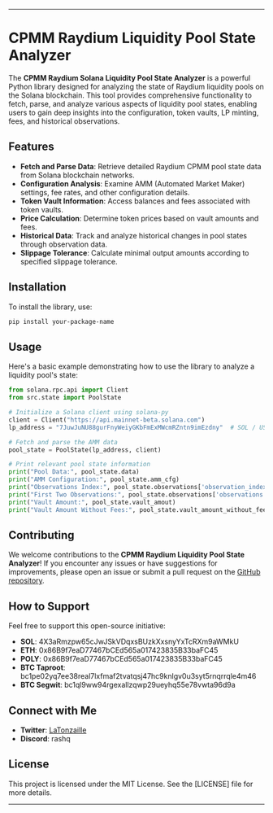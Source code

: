 
---

# CPMM Raydium Liquidity Pool State Analyzer

The **CPMM Raydium Solana Liquidity Pool State Analyzer** is a powerful Python library designed for analyzing the state of Raydium liquidity pools on the Solana blockchain. This tool provides comprehensive functionality to fetch, parse, and analyze various aspects of liquidity pool states, enabling users to gain deep insights into the configuration, token vaults, LP minting, fees, and historical observations.

## Features

- **Fetch and Parse Data**: Retrieve detailed Raydium CPMM pool state data from Solana blockchain networks.
- **Configuration Analysis**: Examine AMM (Automated Market Maker) settings, fee rates, and other configuration details.
- **Token Vault Information**: Access balances and fees associated with token vaults.
- **Price Calculation**: Determine token prices based on vault amounts and fees.
- **Historical Data**: Track and analyze historical changes in pool states through observation data.
- **Slippage Tolerance**: Calculate minimal output amounts according to specified slippage tolerance.

## Installation

To install the library, use:

```sh
pip install your-package-name
```

## Usage

Here's a basic example demonstrating how to use the library to analyze a liquidity pool's state:

```python
from solana.rpc.api import Client
from src.state import PoolState

# Initialize a Solana client using solana-py
client = Client("https://api.mainnet-beta.solana.com")
lp_address = "7JuwJuNU88gurFnyWeiyGKbFmExMWcmRZntn9imEzdny"  # SOL / USDC Pool Address

# Fetch and parse the AMM data
pool_state = PoolState(lp_address, client)

# Print relevant pool state information
print("Pool Data:", pool_state.data)
print("AMM Configuration:", pool_state.amm_cfg)
print("Observations Index:", pool_state.observations['observation_index'])
print("First Two Observations:", pool_state.observations['observations'][:2])
print("Vault Amount:", pool_state.vault_amout)
print("Vault Amount Without Fees:", pool_state.vault_amount_without_fees)
```

## Contributing

We welcome contributions to the **CPMM Raydium Liquidity Pool State Analyzer**! If you encounter any issues or have suggestions for improvements, please open an issue or submit a pull request on the [GitHub repository](https://github.com/RasHQ-programmation/raydium_cpmm_pool/).

## How to Support

Feel free to support this open-source initiative:

- **SOL**: 4X3aRmzpw65cJwJSkVDqxsBUzkXxsnyYxTcRXm9aWMkU
- **ETH**: 0x86B9f7eaD77467bCEd565a017423835B33baFC45
- **POLY**: 0x86B9f7eaD77467bCEd565a017423835B33baFC45
- **BTC Taproot**: bc1pe02yq7ee38real7lxfmaf2tvatqsj47hc9knlgv0u3syt5rnqrrqle4m46
- **BTC Segwit**: bc1ql9ww94rgexallzqwp29ueyhq55e78vwta96d9a

## Connect with Me

- **Twitter**: [LaTonzaille](https://x.com/LaTonzaille)
- **Discord**: rashq

## License

This project is licensed under the MIT License. See the [LICENSE] file for more details.

---
